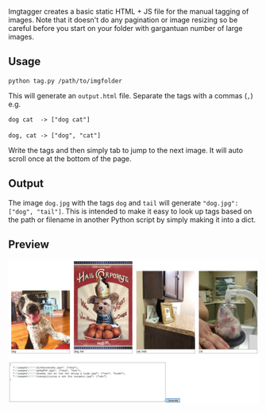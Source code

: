 Imgtagger creates a basic static HTML + JS file for the manual tagging of images. Note that it doesn't do any pagination or 
image resizing so be careful before you start on your folder with gargantuan number of large images. 

Usage
---
    python tag.py /path/to/imgfolder
    
This will generate an `output.html` file. Separate the tags with a commas (`,`) e.g.

    dog cat  -> ["dog cat"]

    dog, cat -> ["dog", "cat"]
    
Write the tags and then simply tab to jump to the next image. It will auto scroll once at the bottom of the page.

Output
---
The image `dog.jpg` with the tags `dog` and `tail` will generate `"dog.jpg": ["dog", "tail"]`. This is intended to make it easy to look up tags based on the path or filename in another Python script by simply making it into a dict.

Preview
----
![Preview image](preview.png)
